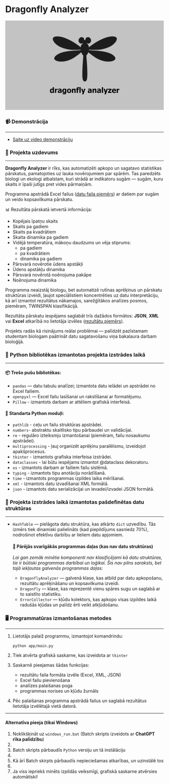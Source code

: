 # Dragonfly Analyzer
<img src="ui/assets/img/preview.jpg" alt="Dragonfly Analyzer" width="600"/>

### 📹 Demonstrācija
--- 

* [Saite uz video demonstrāciju](https://www.youtube.com/watch?v=q-MgwmnXWBw&ab_channel=BogdansKologrivovs)
### 📌 Projekta uzdevums
---

**Dragonfly Analyzer** ir rīks, kas automatizēti apkopo un sagatavo statistikas pārskatus, pamatojoties uz lauka novērojumiem par spārēm.
Tas paredzēts biologi un ekologi atbalstam, kuri strādā ar indikatoru sugām — sugām, kuru skaits ir īpaši jutīgs pret vides pārmaiņām.

Programma apstrādā Excel failus ([datu faila piemērs](_datafiles/1_Calopteryx%20splendens.xlsx)) ar datiem par sugām un veido kopsavilkuma pārskatu.

📊 Rezultāta pārskatā ietvertā informācija:
* Kopējais īpatņu skaits 
* Skaits pa gadiem 
* Skaits pa kvadrātiem 
* Skaita dinamika pa gadiem 
* Vidējā temperatūra, mākoņu daudzums un vēja stiprums:
    * pa gadiem 
    * pa kvadrātiem 
    * dinamika pa gadiem 
* Pārsvarā novērotie ūdens apstākļi
* Ūdens apstākļu dinamika 
* Pārsvarā novērotā noēnojuma pakāpe 
* Noēnojuma dinamika

Programma neaizstāj biologu, bet automatizē rutīnas aprēķinus un pārskatu struktūras izveidi, ļaujot speciālistiem koncentrēties uz datu interpretāciju, kā arī izmantot rezultātus nākamajos, sarežģītākos analīzes posmos, piemēram, TWINSPAN klasifikācijā.

Rezultāta pārskatu iespējams saglabāt trīs dažādos formātos: **JSON**, **XML** vai **Excel** atkarībā no lietotāja izvēles ([rezultātu piemērs](_datafiles/results)).

Projekts radās kā risinājums reālai problēmai — palīdzēt pazīstamam studentam biologam paātrināt datu sagatavošanu viņa bakalaura darbam bioloģijā.

### 🐍 Python bibliotēkas izmantotas projekta izstrādes laikā
---

  #### 📦 Trešo pušu bibliotēkas:
  * `pandas` — datu tabulu analīzei; izmantota datu ielādei un apstrādei no Excel failiem.
  * `openpyxl` — Excel failu lasīšanai un rakstīšanai ar formatējumu.
  * `Pillow` - izmantots darbam ar attēliem grafiskā interfeisā.

  #### 🧰 Standarta Python moduļi:
  * `pathlib` - ceļu un failu struktūras apstrādei.
  * `numbers`- abstraktu skaitlisko tipu pārbaudei un validācijai.
  * `re` - regulāro izteiksmju izmantošanai (piemēram, failu nosaukumu apstrādei).
  * `multiprocessing` - ļauj organizēt aprēķinu paralēlismu, izveidojot apakšprocesus.
  * `tkinter` - izmantots grafiska interfeisa izstrādei.
  * `dataclasses` - lai būtu iespējams izmantot @dataclass dekoratoru.
  * `os` - izmantots darbam ar failiem failu sistēmā.
  * `typing` - izmantots tipu anotāciju norādīšanā.
  * `time` - izmantots programmas izpildes laika mērīšanai.
  * `xml` - izmantots datu izvadīšanai XML formātā.
  * `json` - izmantots datu serializācijai un ievadei/izvadei JSON formātā.
    
### 🧱 Projekta izstrādes laikā izmantotas pašdefinētas datu struktūras 
---

* `HashTable` — pielāgota datu struktūra, kas atkārto `dict` uzvedību. Tās izmērs tiek dinamiski palielināts (kad piepildījums sasniedz 70%), nodrošinot efektīvu darbību ar lieliem datu apjomiem.

  #### 🧩 Pārējās svarīgākās programmas daļas (kas nav datu struktūras)
  _Lai gan zemāk minētie komponenti nav klasificējami kā datu struktūras, tie ir būtiski programmas darbībai un loģikai. Šis nav pilns saraksts, bet tajā iekļautas galvenās       programmas daļas:_
  * `DragonflyAnalyzer` — galvenā klase, kas atbild par datu apkopošanu, rezultātu aprēķināšanu un kopsavilkuma izveidi.
  * `Dragonfly` — klase, kas reprezentē vienu spāres sugu un saglabā ar to saistīto statistiku.
  * `ErrorCollector` — kļūdu kolektors, kas apkopo visas izpildes laikā radušās kļūdas un palīdz ērti veikt atkļūdošanu.

### 🖥️ Programmatūras izmantošanas metodes
---

1. Lietotājs palaiž programmu, izmantojot komandrindu:
   ```bash
   python app/main.py
2. Tiek atvērta grafiskā saskarne, kas izveidota ar `tkinter`

3. Saskarnē pieejamas šādas funkcijas:
   * rezultātu faila formāta izvēle (Excel, XML, JSON)
   * Excel failu pievienošana
   * analīzes palaišanas poga
   * programmas norises un kļūdu žurnāls

4. Pēc palaišanas programma apstrādā failus un saglabā rezultātus lietotāja izvēlētajā vietā datorā.
---

#### Alternatīva pieeja (tikai Windows)

1. Noklikšķināt uz `windows_run.bat` (Batch skripts izveidots ar **ChatGPT rīka palīdzību**)
2. 
3. Batch skripts pārbaudīs `Python` versiju un tā instālāciju
4. 
5. Kā ārī Batch skirpts pārbaudīs nepieciešamas atkarības, un uzinstālē tos
6. 
7. Ja viss iepriekš minēts izpildās veiksmīgi, grafiskā saskarne atvērsies automātiski!
